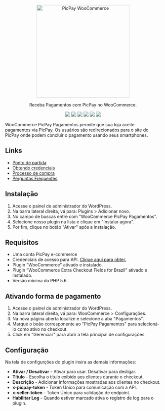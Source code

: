 <p align="center">
  <a href="#">
    <img width="300" alt="PicPay WooCommerce" src="https://santanamic.github.io/woocommerce-picpay-payments/_media/logo.svg">
  </a>
</p>

<p align="center">
  Receba Pagamentos com PicPay no WooCommerce.
</p>

<p align="center">
  <a href="#"><img src="https://img.shields.io/badge/php->=5.6-8892BF.svg"></a>
  <a href="#"><img src="https://img.shields.io/badge/license-GPLv2-brightgreen.svg?style=flat-square"></a>
  <a href="#"><img src="https://img.shields.io/appveyor/ci/gruntjs/grunt.svg"></a>
  <a href="https://www.paypal.com/cgi-bin/webscr?cmd=_s-xclick&hosted_button_id=SFLXNSMJU6S6G&source=url"><img src="https://img.shields.io/badge/%24-donate-ff69b4.svg?style=flat-square"></a>
  <a href="#"><img src="https://img.shields.io/badge/plugin-1.2.0-orange.svg"></a>
  <a href="#"><img src="https://img.shields.io/badge/WordPress-%3E%3D%204.6-blue.svg"></a>
</p>


WooCommerce PicPay Pagamentos permite que sua loja aceite pagamentos via PicPay. Os usuários são redirecionados para o site do PicPay onde podem concluir o pagamento usando seus smartphones. 

## Links

- [Ponto de partida](https://santanamic.github.io/woocommerce-picpay-payments/#/README)
- [Obtendo credenciais](https://santanamic.github.io/woocommerce-picpay-payments/#/credentials)
- [Processo de compra](https://santanamic.github.io/woocommerce-picpay-payments/#/process)
- [Perguntas Frequentes](https://santanamic.github.io/woocommerce-picpay-payments/#/faq)
 
## Instalação

1. Acesse o painel de administrador do WordPress.
2. Na barra lateral direita, vá para: Plugins > Adicionar novo.
3. No campo de buscas entre com "WooCommerce PicPay Pagamentos". 
4. Selecione nosso plugin na lista e clique em "Instalar agora".
5. Por fim, clique no botão "Ativar" após a instalação.

## Requisitos

- Uma conta PicPay e-commerce
- Credenciais de acesso para API. [Clique aqui para obter.](https://lojista.picpay.com/dashboard/ecommerce-token "Credenciais PicPay")
- Plugin "WooCommerce" ativado e instalado.
- Plugin "WooCommerce Extra Checkout Fields for Brazil" ativado e instalado.
- Versão mínima do PHP  5.6

## Ativando forma de pagamento

1. Acesse o painel de administrador do WordPress.
2. Na barra lateral direita, vá para: WooCommerce > Configurações.
3. Na nova página aberta localize e selecione a aba "Pagamentos".
4. Marque o boão corresponente ao "PicPay Pagamentos" para selecioná-lo como ativo no checkout.
5. Click em "Gerenciar" para abrir a tela principal de configurações.

## Configuração

Na tela de configurções do plugin insira as demais informações:

- **Ativar / Desativar**  - Ativar para usar. Desativar para desligar.
- **Título**  - Escolha o título exibido aos clientes durante o checkout.
- **Descrição**  - Adicionar informações mostradas aos clientes no checkout.
- **x-picpay-token** - Token Único para comunicação com a API.
- **x-seller-token** - Token Único para validação de endpoint.
- **Habilitar Log** - Quando estiver marcado ativa o registro de log para o plugin.

